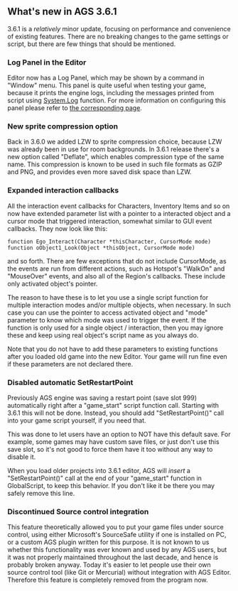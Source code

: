 ## What's new in AGS 3.6.1

3.6.1 is a *relatively* minor update, focusing on performance and convenience of existing features. There are no breaking changes to the game settings or script, but there are few things that should be mentioned.

### Log Panel in the Editor

Editor now has a Log Panel, which may be shown by a command in "Window" menu. This panel is quite useful when testing your game, because it prints the engine logs, including the messages printed from script using [System.Log](System#systemlog) function. For more information on configuring this panel please refer to [the corresponding page](EditorLogPanel).

### New sprite compression option

Back in 3.6.0 we added LZW to sprite compression choice, because LZW was already been in use for room backgrounds. In 3.6.1 release there's a new option called "Deflate", which enables compression type of the same name. This compression is known to be used in such file formats as GZIP and PNG, and provides even more saved disk space than LZW.

### Expanded interaction callbacks

All the interaction event callbacks for Characters, Inventory Items and so on now have extended parameter list with a pointer to a interacted object and a cursor mode that triggered interaction, somewhat similar to GUI event callbacks. They now look like this:

    function Ego_Interact(Character *thisCharacter, CursorMode mode)
    function oObject1_Look(Object *thisObject, CursorMode mode)

and so forth. There are few exceptions that do not include CursorMode, as the events are run from different actions, such as Hotspot's "WalkOn" and "MouseOver" events, and also all of the Region's callbacks. These include only activated object's pointer.

The reason to have these is to let you use a single script function for multiple interaction modes and/or multiple objects, when necessary. In such case you can use the pointer to access activated object and "mode" parameter to know which mode was used to trigger the event. If the function is only used for a single object / interaction, then you may ignore these and keep using real object's script name as you always do.

Note that you do not have to add these parameters to existing functions after you loaded old game into the new Editor. Your game will run fine even if these parameters are not declared there.

### Disabled automatic SetRestartPoint

Previously AGS engine was saving a restart point (save slot 999) automatically right after a "game_start" script function call. Starting with 3.6.1 this will not be done. Instead, you should add "SetRestartPoint()" call into your game script yourself, if you need that.

This was done to let users have an option to NOT have this default save. For example, some games may have custom save files, or just don't use this save slot, so it's not good to force them have it too without any way to disable it.

When you load older projects into 3.6.1 editor, AGS will *insert* a "SetRestartPoint()" call at the end of your "game_start" function in GlobalScript, to keep this behavior. If you don't like it be there you may safely remove this line.

### Discontinued Source control integration

This feature theoretically allowed you to put your game files under source control, using either Microsoft's SourceSafe utility if one is installed on PC, or a custom AGS plugin written for this purpose. It is not known to us whether this functionality was ever known and used by any AGS users, but it was not properly maintained throughout the last decade, and hence is probably broken anyway. Today it's easier to let people use their own source control tool (like Git or Mercurial) without integration with AGS Editor. Therefore this feature is completely removed from the program now.
